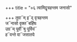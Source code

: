 +++
title = "०६ त्वामिद्वृत्रहन्तम जनासो"

+++
तुवा᳓म् इ᳓द् वृत्रहन्तम  
ज᳓नासो वृक्त᳓बर्हिषः  
उग्र᳓म् पूर्वी᳓षु पूर्वियं᳓  
ह᳓वन्ते वा᳓जसातये